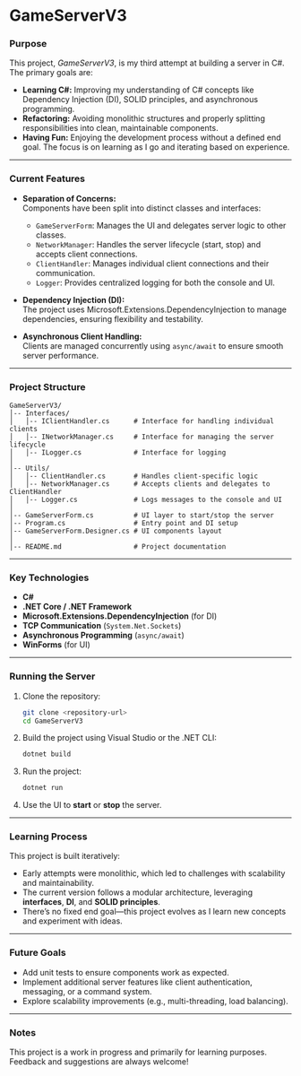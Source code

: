 # GameServerV3

### Purpose

This project, _GameServerV3_, is my third attempt at building a server in C#. The primary goals are:

- **Learning C#:** Improving my understanding of C# concepts like Dependency Injection (DI), SOLID principles, and asynchronous programming.
- **Refactoring:** Avoiding monolithic structures and properly splitting responsibilities into clean, maintainable components.
- **Having Fun:** Enjoying the development process without a defined end goal. The focus is on learning as I go and iterating based on experience.

---

### Current Features

- **Separation of Concerns:**  
  Components have been split into distinct classes and interfaces:

  - `GameServerForm`: Manages the UI and delegates server logic to other classes.
  - `NetworkManager`: Handles the server lifecycle (start, stop) and accepts client connections.
  - `ClientHandler`: Manages individual client connections and their communication.
  - `Logger`: Provides centralized logging for both the console and UI.

- **Dependency Injection (DI):**  
  The project uses Microsoft.Extensions.DependencyInjection to manage dependencies, ensuring flexibility and testability.

- **Asynchronous Client Handling:**  
  Clients are managed concurrently using `async/await` to ensure smooth server performance.

---

### Project Structure

```
GameServerV3/
│-- Interfaces/
│   │-- IClientHandler.cs      # Interface for handling individual clients
│   │-- INetworkManager.cs     # Interface for managing the server lifecycle
│   │-- ILogger.cs             # Interface for logging
│
│-- Utils/
│   │-- ClientHandler.cs       # Handles client-specific logic
│   │-- NetworkManager.cs      # Accepts clients and delegates to ClientHandler
│   │-- Logger.cs              # Logs messages to the console and UI
│
│-- GameServerForm.cs          # UI layer to start/stop the server
│-- Program.cs                 # Entry point and DI setup
│-- GameServerForm.Designer.cs # UI components layout
│
│-- README.md                  # Project documentation
```

---

### Key Technologies

- **C#**
- **.NET Core / .NET Framework**
- **Microsoft.Extensions.DependencyInjection** (for DI)
- **TCP Communication** (`System.Net.Sockets`)
- **Asynchronous Programming** (`async/await`)
- **WinForms** (for UI)

---

### Running the Server

1. Clone the repository:

   ```bash
   git clone <repository-url>
   cd GameServerV3
   ```

2. Build the project using Visual Studio or the .NET CLI:

   ```bash
   dotnet build
   ```

3. Run the project:

   ```bash
   dotnet run
   ```

4. Use the UI to **start** or **stop** the server.

---

### Learning Process

This project is built iteratively:

- Early attempts were monolithic, which led to challenges with scalability and maintainability.
- The current version follows a modular architecture, leveraging **interfaces**, **DI**, and **SOLID principles**.
- There’s no fixed end goal—this project evolves as I learn new concepts and experiment with ideas.

---

### Future Goals

- Add unit tests to ensure components work as expected.
- Implement additional server features like client authentication, messaging, or a command system.
- Explore scalability improvements (e.g., multi-threading, load balancing).

---

### Notes

This project is a work in progress and primarily for learning purposes. Feedback and suggestions are always welcome!
